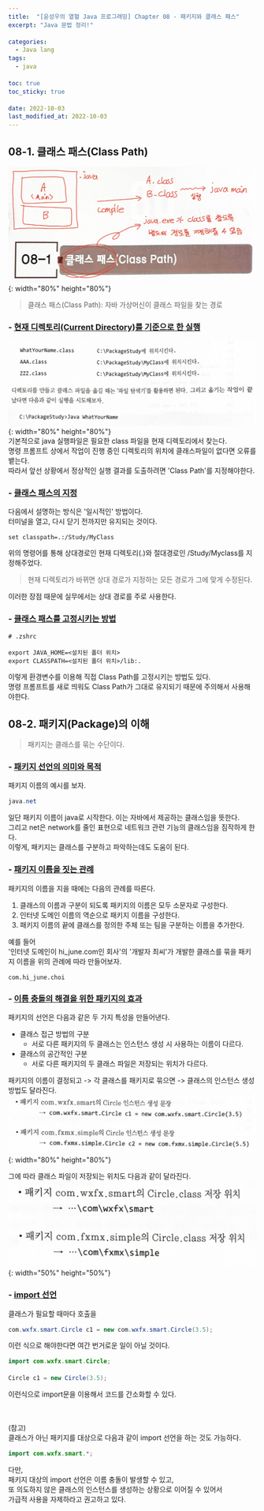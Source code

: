 ```yaml
---
title:  "[윤성우의 열혈 Java 프로그래밍] Chapter 08 - 패키지와 클래스 패스"
excerpt: "Java 문법 정리!"

categories:
  - Java lang
tags:
  - java

toc: true
toc_sticky: true

date: 2022-10-03
last_modified_at: 2022-10-03
---
```

## 08-1. 클래스 패스(Class Path)
![image](/assets/images/java-lang/8-1.png){: width="80%" height="80%"}<br>
> 클래스 패스(Class Path): 자바 가상머신이 클래스 파일을 찾는 경로

### - <u>현재 디렉토리(Current Directory)를 기준으로 한 실행</u>
![image](/assets/images/java-lang/8-2.png){: width="80%" height="80%"}<br>
기본적으로 java 실행파일은 필요한 class 파일을 현재 디렉토리에서 찾는다.  
명령 프롬프트 상에서 작업이 진행 중인 디렉토리의 위치에 클래스파일이 없다면 오류를 뱉는다.  
따라서 앞선 상황에서 정상적인 실행 결과를 도출하려면 'Class Path'를 지정해야한다.

### - <u>클래스 패스의 지정</u>
다음에서 설명하는 방식은 '일시적인' 방법이다.  
터미널을 열고, 다시 닫기 전까지만 유지되는 것이다.  

```
set classpath=.:/Study/MyClass
```

위의 명령어를 통해 상대경로인 현재 디렉토리(.)와 절대경로인 /Study/Myclass를 지정해주었다.  
> 현재 디렉토리가 바뀌면 상대 경로가 지정하는 모든 경로가 그에 맞게 수정된다.

이러한 장점 때문에 실무에서는 상대 경로를 주로 사용한다.

### - <u>클래스 패스를 고정시키는 방법</u>
```
# .zshrc

export JAVA_HOME=<설치된 폴더 위치>
export CLASSPATH=<설치된 폴더 위치>/lib:.
```
이렇게 환경변수를 이용해 직접 Class Path를 고정시키는 방법도 있다.  
명령 프롬프트를 새로 띄워도 Class Path가 그대로 유지되기 때문에 주의해서 사용해야한다.

## 08-2. 패키지(Package)의 이해
> 패키지는 클래스를 묶는 수단이다.

### - <u>패키지 선언의 의미와 목적</u>
패키지 이름의 예시를 보자.  
```java
java.net
```
일단 패키지 이름이 java로 시작한다. 이는 자바에서 제공하는 클래스임을 뜻한다.  
그리고 net은 network를 줄인 표현으로 네트워크 관련 기능의 클래스임을 짐작하게 한다.  
이렇게, 패키지는 클래스를 구분하고 파악하는데도 도움이 된다.  

### - <u>패키지 이름을 짓는 관례</u>
패키지의 이름을 지을 때에는 다음의 관례를 따른다.  
1. 클래스의 이름과 구분이 되도록 패키지의 이름은 모두 소문자로 구성한다.
2. 인터넷 도메인 이름의 역순으로 패키지 이름을 구성한다.
3. 패키지 이름의 끝에 클래스를 정의한 주체 또는 팀을 구분하는 이름을 추가한다.

예를 들어  
'인터넷 도메인이 hi_june.com인 회사'의 '개발자 최씨'가 개발한 클래스를 묶을 패키지 이름을 위의 관례에 따라 만들어보자.  
```
com.hi_june.choi
```

### - <u>이름 충돌의 해결을 위한 패키지의 효과</u>
패키지의 선언은 다음과 같은 두 가지 특성을 만들어낸다.  

- 클래스 접근 방법의 구분
    - 서로 다른 패키지의 두 클래스는 인스턴스 생성 시 사용하는 이름이 다르다.
- 클래스의 공간적인 구분
    - 서로 다른 패키지의 두 클래스 파일은 저장되는 위치가 다르다.

패키지의 이름이 결정되고 -> 각 클래스를 패키지로 묶으면 -> 클래스의 인스턴스 생성 방법도 달라진다.  
![image](/assets/images/java-lang/8-3.png){: width="80%" height="80%"}<br>

그에 따라 클래스 파일이 저장되는 위치도 다음과 같이 달라진다.  
![image](/assets/images/java-lang/8-4.png){: width="50%" height="50%"}<br>

### - <u>import 선언</u>
클래스가 필요할 때마다 호출을
```java
com.wxfx.smart.Circle c1 = new com.wxfx.smart.Circle(3.5);
```
이런 식으로 해야한다면 여간 번거로운 일이 아닐 것이다.  

```java
import com.wxfx.smart.Circle;

Circle c1 = new Circle(3.5);
```
이런식으로 import문을 이용해서 코드를 간소화할 수 있다.  

<br><br>
(참고)  
클래스가 아닌 패키지를 대상으로 다음과 같이 import 선언을 하는 것도 가능하다.  

```java
import com.wxfx.smart.*;
```

다만,  
패키지 대상의 import 선언은 이름 충돌이 발생할 수 있고,  
또 의도하지 않은 클래스의 인스턴스를 생성하는 상황으로 이어질 수 있어서  
가급적 사용을 자제하라고 권고하고 있다.